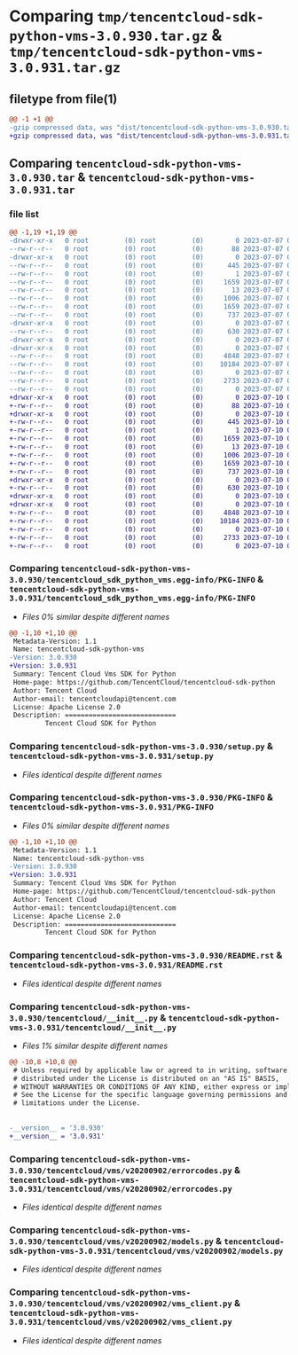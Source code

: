 # Comparing `tmp/tencentcloud-sdk-python-vms-3.0.930.tar.gz` & `tmp/tencentcloud-sdk-python-vms-3.0.931.tar.gz`

## filetype from file(1)

```diff
@@ -1 +1 @@
-gzip compressed data, was "dist/tencentcloud-sdk-python-vms-3.0.930.tar", last modified: Fri Jul  7 00:36:15 2023, max compression
+gzip compressed data, was "dist/tencentcloud-sdk-python-vms-3.0.931.tar", last modified: Mon Jul 10 00:58:34 2023, max compression
```

## Comparing `tencentcloud-sdk-python-vms-3.0.930.tar` & `tencentcloud-sdk-python-vms-3.0.931.tar`

### file list

```diff
@@ -1,19 +1,19 @@
-drwxr-xr-x   0 root         (0) root         (0)        0 2023-07-07 00:36:15.000000 tencentcloud-sdk-python-vms-3.0.930/
--rw-r--r--   0 root         (0) root         (0)       88 2023-07-07 00:36:15.000000 tencentcloud-sdk-python-vms-3.0.930/setup.cfg
-drwxr-xr-x   0 root         (0) root         (0)        0 2023-07-07 00:36:15.000000 tencentcloud-sdk-python-vms-3.0.930/tencentcloud_sdk_python_vms.egg-info/
--rw-r--r--   0 root         (0) root         (0)      445 2023-07-07 00:36:15.000000 tencentcloud-sdk-python-vms-3.0.930/tencentcloud_sdk_python_vms.egg-info/SOURCES.txt
--rw-r--r--   0 root         (0) root         (0)        1 2023-07-07 00:36:15.000000 tencentcloud-sdk-python-vms-3.0.930/tencentcloud_sdk_python_vms.egg-info/dependency_links.txt
--rw-r--r--   0 root         (0) root         (0)     1659 2023-07-07 00:36:15.000000 tencentcloud-sdk-python-vms-3.0.930/tencentcloud_sdk_python_vms.egg-info/PKG-INFO
--rw-r--r--   0 root         (0) root         (0)       13 2023-07-07 00:36:15.000000 tencentcloud-sdk-python-vms-3.0.930/tencentcloud_sdk_python_vms.egg-info/top_level.txt
--rw-r--r--   0 root         (0) root         (0)     1006 2023-07-07 00:36:15.000000 tencentcloud-sdk-python-vms-3.0.930/setup.py
--rw-r--r--   0 root         (0) root         (0)     1659 2023-07-07 00:36:15.000000 tencentcloud-sdk-python-vms-3.0.930/PKG-INFO
--rw-r--r--   0 root         (0) root         (0)      737 2023-07-07 00:36:15.000000 tencentcloud-sdk-python-vms-3.0.930/README.rst
-drwxr-xr-x   0 root         (0) root         (0)        0 2023-07-07 00:36:15.000000 tencentcloud-sdk-python-vms-3.0.930/tencentcloud/
--rw-r--r--   0 root         (0) root         (0)      630 2023-07-07 00:36:15.000000 tencentcloud-sdk-python-vms-3.0.930/tencentcloud/__init__.py
-drwxr-xr-x   0 root         (0) root         (0)        0 2023-07-07 00:36:15.000000 tencentcloud-sdk-python-vms-3.0.930/tencentcloud/vms/
-drwxr-xr-x   0 root         (0) root         (0)        0 2023-07-07 00:36:15.000000 tencentcloud-sdk-python-vms-3.0.930/tencentcloud/vms/v20200902/
--rw-r--r--   0 root         (0) root         (0)     4848 2023-07-07 00:36:15.000000 tencentcloud-sdk-python-vms-3.0.930/tencentcloud/vms/v20200902/errorcodes.py
--rw-r--r--   0 root         (0) root         (0)    10184 2023-07-07 00:36:15.000000 tencentcloud-sdk-python-vms-3.0.930/tencentcloud/vms/v20200902/models.py
--rw-r--r--   0 root         (0) root         (0)        0 2023-07-07 00:36:15.000000 tencentcloud-sdk-python-vms-3.0.930/tencentcloud/vms/v20200902/__init__.py
--rw-r--r--   0 root         (0) root         (0)     2733 2023-07-07 00:36:15.000000 tencentcloud-sdk-python-vms-3.0.930/tencentcloud/vms/v20200902/vms_client.py
--rw-r--r--   0 root         (0) root         (0)        0 2023-07-07 00:36:15.000000 tencentcloud-sdk-python-vms-3.0.930/tencentcloud/vms/__init__.py
+drwxr-xr-x   0 root         (0) root         (0)        0 2023-07-10 00:58:34.000000 tencentcloud-sdk-python-vms-3.0.931/
+-rw-r--r--   0 root         (0) root         (0)       88 2023-07-10 00:58:34.000000 tencentcloud-sdk-python-vms-3.0.931/setup.cfg
+drwxr-xr-x   0 root         (0) root         (0)        0 2023-07-10 00:58:34.000000 tencentcloud-sdk-python-vms-3.0.931/tencentcloud_sdk_python_vms.egg-info/
+-rw-r--r--   0 root         (0) root         (0)      445 2023-07-10 00:58:34.000000 tencentcloud-sdk-python-vms-3.0.931/tencentcloud_sdk_python_vms.egg-info/SOURCES.txt
+-rw-r--r--   0 root         (0) root         (0)        1 2023-07-10 00:58:34.000000 tencentcloud-sdk-python-vms-3.0.931/tencentcloud_sdk_python_vms.egg-info/dependency_links.txt
+-rw-r--r--   0 root         (0) root         (0)     1659 2023-07-10 00:58:34.000000 tencentcloud-sdk-python-vms-3.0.931/tencentcloud_sdk_python_vms.egg-info/PKG-INFO
+-rw-r--r--   0 root         (0) root         (0)       13 2023-07-10 00:58:34.000000 tencentcloud-sdk-python-vms-3.0.931/tencentcloud_sdk_python_vms.egg-info/top_level.txt
+-rw-r--r--   0 root         (0) root         (0)     1006 2023-07-10 00:58:34.000000 tencentcloud-sdk-python-vms-3.0.931/setup.py
+-rw-r--r--   0 root         (0) root         (0)     1659 2023-07-10 00:58:34.000000 tencentcloud-sdk-python-vms-3.0.931/PKG-INFO
+-rw-r--r--   0 root         (0) root         (0)      737 2023-07-10 00:58:34.000000 tencentcloud-sdk-python-vms-3.0.931/README.rst
+drwxr-xr-x   0 root         (0) root         (0)        0 2023-07-10 00:58:34.000000 tencentcloud-sdk-python-vms-3.0.931/tencentcloud/
+-rw-r--r--   0 root         (0) root         (0)      630 2023-07-10 00:58:34.000000 tencentcloud-sdk-python-vms-3.0.931/tencentcloud/__init__.py
+drwxr-xr-x   0 root         (0) root         (0)        0 2023-07-10 00:58:34.000000 tencentcloud-sdk-python-vms-3.0.931/tencentcloud/vms/
+drwxr-xr-x   0 root         (0) root         (0)        0 2023-07-10 00:58:34.000000 tencentcloud-sdk-python-vms-3.0.931/tencentcloud/vms/v20200902/
+-rw-r--r--   0 root         (0) root         (0)     4848 2023-07-10 00:58:34.000000 tencentcloud-sdk-python-vms-3.0.931/tencentcloud/vms/v20200902/errorcodes.py
+-rw-r--r--   0 root         (0) root         (0)    10184 2023-07-10 00:58:34.000000 tencentcloud-sdk-python-vms-3.0.931/tencentcloud/vms/v20200902/models.py
+-rw-r--r--   0 root         (0) root         (0)        0 2023-07-10 00:58:34.000000 tencentcloud-sdk-python-vms-3.0.931/tencentcloud/vms/v20200902/__init__.py
+-rw-r--r--   0 root         (0) root         (0)     2733 2023-07-10 00:58:34.000000 tencentcloud-sdk-python-vms-3.0.931/tencentcloud/vms/v20200902/vms_client.py
+-rw-r--r--   0 root         (0) root         (0)        0 2023-07-10 00:58:34.000000 tencentcloud-sdk-python-vms-3.0.931/tencentcloud/vms/__init__.py
```

### Comparing `tencentcloud-sdk-python-vms-3.0.930/tencentcloud_sdk_python_vms.egg-info/PKG-INFO` & `tencentcloud-sdk-python-vms-3.0.931/tencentcloud_sdk_python_vms.egg-info/PKG-INFO`

 * *Files 0% similar despite different names*

```diff
@@ -1,10 +1,10 @@
 Metadata-Version: 1.1
 Name: tencentcloud-sdk-python-vms
-Version: 3.0.930
+Version: 3.0.931
 Summary: Tencent Cloud Vms SDK for Python
 Home-page: https://github.com/TencentCloud/tencentcloud-sdk-python
 Author: Tencent Cloud
 Author-email: tencentcloudapi@tencent.com
 License: Apache License 2.0
 Description: ============================
         Tencent Cloud SDK for Python
```

### Comparing `tencentcloud-sdk-python-vms-3.0.930/setup.py` & `tencentcloud-sdk-python-vms-3.0.931/setup.py`

 * *Files identical despite different names*

### Comparing `tencentcloud-sdk-python-vms-3.0.930/PKG-INFO` & `tencentcloud-sdk-python-vms-3.0.931/PKG-INFO`

 * *Files 0% similar despite different names*

```diff
@@ -1,10 +1,10 @@
 Metadata-Version: 1.1
 Name: tencentcloud-sdk-python-vms
-Version: 3.0.930
+Version: 3.0.931
 Summary: Tencent Cloud Vms SDK for Python
 Home-page: https://github.com/TencentCloud/tencentcloud-sdk-python
 Author: Tencent Cloud
 Author-email: tencentcloudapi@tencent.com
 License: Apache License 2.0
 Description: ============================
         Tencent Cloud SDK for Python
```

### Comparing `tencentcloud-sdk-python-vms-3.0.930/README.rst` & `tencentcloud-sdk-python-vms-3.0.931/README.rst`

 * *Files identical despite different names*

### Comparing `tencentcloud-sdk-python-vms-3.0.930/tencentcloud/__init__.py` & `tencentcloud-sdk-python-vms-3.0.931/tencentcloud/__init__.py`

 * *Files 1% similar despite different names*

```diff
@@ -10,8 +10,8 @@
 # Unless required by applicable law or agreed to in writing, software
 # distributed under the License is distributed on an "AS IS" BASIS,
 # WITHOUT WARRANTIES OR CONDITIONS OF ANY KIND, either express or implied.
 # See the License for the specific language governing permissions and
 # limitations under the License.
 
 
-__version__ = '3.0.930'
+__version__ = '3.0.931'
```

### Comparing `tencentcloud-sdk-python-vms-3.0.930/tencentcloud/vms/v20200902/errorcodes.py` & `tencentcloud-sdk-python-vms-3.0.931/tencentcloud/vms/v20200902/errorcodes.py`

 * *Files identical despite different names*

### Comparing `tencentcloud-sdk-python-vms-3.0.930/tencentcloud/vms/v20200902/models.py` & `tencentcloud-sdk-python-vms-3.0.931/tencentcloud/vms/v20200902/models.py`

 * *Files identical despite different names*

### Comparing `tencentcloud-sdk-python-vms-3.0.930/tencentcloud/vms/v20200902/vms_client.py` & `tencentcloud-sdk-python-vms-3.0.931/tencentcloud/vms/v20200902/vms_client.py`

 * *Files identical despite different names*

